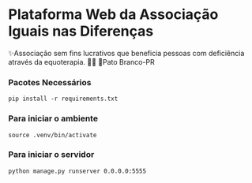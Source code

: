 # Plataforma Web da Associação Iguais nas Diferenças

✨️Associação sem fins lucrativos que beneficia pessoas com deficiência 
através da equoterapia. 🐴🤍
📍Pato Branco-PR


### Pacotes Necessários
`pip install -r requirements.txt`

### Para iniciar o ambiente
`source .venv/bin/activate`

### Para iniciar o servidor
`python manage.py runserver 0.0.0.0:5555`